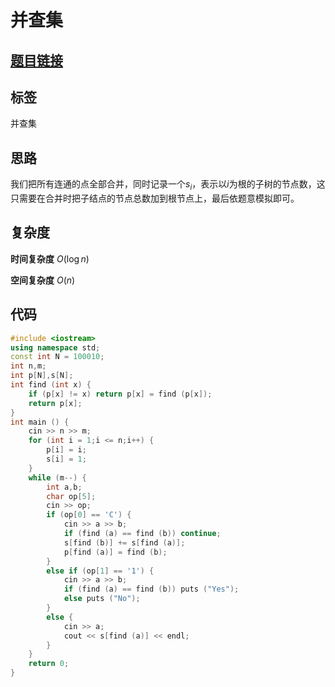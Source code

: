 # 并查集
## [题目链接](https://www.acwing.com/problem/content/839/)

## 标签
并查集

## 思路
我们把所有连通的点全部合并，同时记录一个$s_i$，表示以$i$为根的子树的节点数，这只需要在合并时把子结点的节点总数加到根节点上，最后依题意模拟即可。

## 复杂度

**时间复杂度** $O(\log n)$

**空间复杂度** $O(n)$

## 代码
```cpp
#include <iostream>
using namespace std;
const int N = 100010;
int n,m;
int p[N],s[N];
int find (int x) {
    if (p[x] != x) return p[x] = find (p[x]);
    return p[x];
}
int main () {
    cin >> n >> m;
    for (int i = 1;i <= n;i++) {
        p[i] = i;
        s[i] = 1;
    }
    while (m--) {
        int a,b;
        char op[5];
        cin >> op;
        if (op[0] == 'C') {
            cin >> a >> b;
            if (find (a) == find (b)) continue;
            s[find (b)] += s[find (a)];
            p[find (a)] = find (b);
        }
        else if (op[1] == '1') {
            cin >> a >> b;
            if (find (a) == find (b)) puts ("Yes");
            else puts ("No");
        }
        else {
            cin >> a;
            cout << s[find (a)] << endl;
        }
    }
    return 0;
}
```